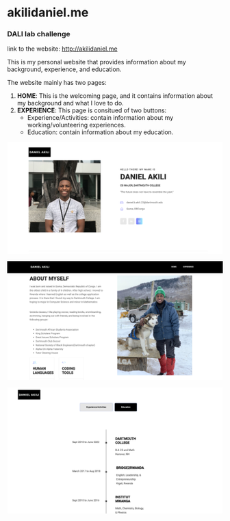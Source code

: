 # akilidaniel.me
### DALI lab challenge

link to the website: http://akilidaniel.me

This is my personal website that provides information about my background, experience, and education.

The website mainly has two pages:

1. **HOME**: This is the welcoming page, and it contains information about my background and what I love to do.
2. **EXPERIENCE**: This page is consitued of two buttons: 
    - Experience/Activities: contain information about my working/volunteering experiences.
    - Education: contain information about my education.  

![alt text](img/website1.jpg) 

![alt text](img/website2.jpg) 

![alt text](img/website3.jpg) 
